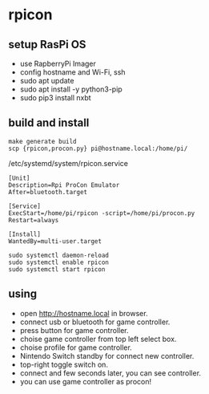 # rpicon

## setup RasPi OS

- use RapberryPi Imager
- config hostname and Wi-Fi, ssh
- sudo apt update
- sudo apt install -y python3-pip
- sudo pip3 install nxbt

## build and install

```
make generate build
scp {rpicon,procon.py} pi@hostname.local:/home/pi/
```

/etc/systemd/system/rpicon.service

```
[Unit]
Description=Rpi ProCon Emulator
After=bluetooth.target

[Service]
ExecStart=/home/pi/rpicon -script=/home/pi/procon.py
Restart=always

[Install]
WantedBy=multi-user.target
```

```
sudo systemctl daemon-reload
sudo systemctl enable rpicon
sudo systemctl start rpicon
```

## using

- open http://hostname.local in browser.
- connect usb or bluetooth for game controller.
- press button for game controller.
- choise game controller from top left select box.
- choise profile for game controller.
- Nintendo Switch standby for connect new controller.
- top-right toggle switch on.
- connect and few seconds later, you can see controller.
- you can use game controller as procon!
